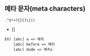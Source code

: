 ## 메타 문자(meta characters)

```
.^$*+?{}[]\|()
```

* []
```
EX) [abc] a => 매치  
    [abc] before => 매치  
    [abc] dude => 매치x
```

